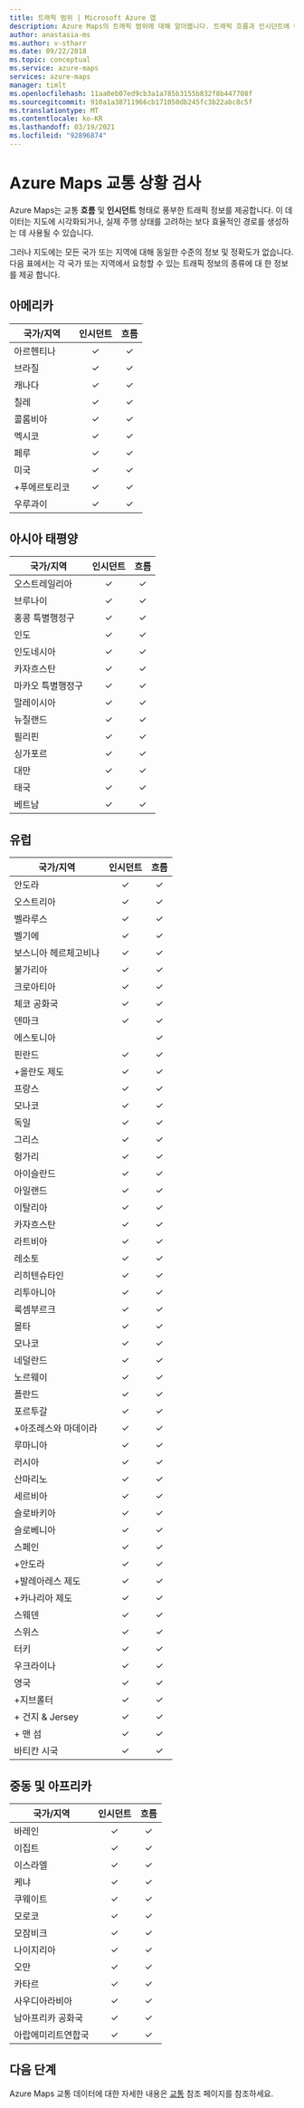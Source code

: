```yaml
---
title: 트래픽 범위 | Microsoft Azure 맵
description: Azure Maps의 트래픽 범위에 대해 알아봅니다. 트래픽 흐름과 인시던트에 대 한 정보를 전 세계 다양 한 지역에서 사용할 수 있는지 여부를 확인 합니다.
author: anastasia-ms
ms.author: v-stharr
ms.date: 09/22/2018
ms.topic: conceptual
ms.service: azure-maps
services: azure-maps
manager: timlt
ms.openlocfilehash: 11aa0eb07ed9cb3a1a785b3155b832f8b447708f
ms.sourcegitcommit: 910a1a38711966cb171050db245fc3b22abc8c5f
ms.translationtype: MT
ms.contentlocale: ko-KR
ms.lasthandoff: 03/19/2021
ms.locfileid: "92896874"
---
```

# <a name="azure-maps-traffic-coverage"></a>Azure Maps 교통 상황 검사

Azure Maps는 교통 **흐름** 및 **인시던트** 형태로 풍부한 트래픽 정보를 제공합니다. 이 데이터는 지도에 시각화되거나, 실제 주행 상태를 고려하는 보다 효율적인 경로를 생성하는 데 사용될 수 있습니다.

그러나 지도에는 모든 국가 또는 지역에 대해 동일한 수준의 정보 및 정확도가 없습니다. 다음 표에서는 각 국가 또는 지역에서 요청할 수 있는 트래픽 정보의 종류에 대 한 정보를 제공 합니다. 

## <a name="americas"></a>아메리카

|국가/지역  |인시던트  |흐름  |
|---------|:---------:|:---------:|
|아르헨티나      |✓         |✓         |
|브라질     |✓         |✓         |
|캐나다     |✓         |✓         |
|칠레     |✓         |✓         |
|콜롬비아      |✓         |✓         |
|멕시코     |✓         |✓         |
|페루       |✓         |✓         | 
|미국     |✓         |✓        |
|+푸에르토리코     |✓         |✓         |
|우루과이 |✓         |✓         |


## <a name="asia-pacific"></a>아시아 태평양

|국가/지역   |인시던트  |흐름  |
|---------|:---------:|:---------:|
|오스트레일리아     |✓         |✓        |
|브루나이   |✓         |✓        |
|홍콩 특별행정구     |✓         |✓         |
|인도   |✓         |✓         |
|인도네시아     |✓         |✓         |
|카자흐스탄    |✓         |✓         |
|마카오 특별행정구     |✓         |✓         |
|말레이시아     |✓         |✓         |
|뉴질랜드     |✓         |✓         |
|필리핀  |✓         |✓         |
|싱가포르     |✓         |✓         |
|대만     |✓         |✓        |
|태국     |✓         |✓        |
|베트남   |✓         |✓         |


## <a name="europe"></a>유럽

|국가/지역   |인시던트  |흐름  |
|---------|:---------:|:---------:|
|안도라   |✓         |✓         |
|오스트리아     |✓         |✓         |
|벨라루스    |✓         |✓         |
|벨기에     |✓         |✓         |
|보스니아 헤르체고비나    |✓         |✓         |
|불가리아     |✓         |✓         |
|크로아티아     |✓         |✓         |
|체코 공화국     |✓         |✓         |
|덴마크     |✓         |✓         |
|에스토니아     |         | ✓        |
|핀란드     |✓         |✓         |
|+올란도 제도      |✓         |✓         |
|프랑스     |✓         |✓         |
|모나코     |✓         |✓         |
|독일     |✓         |✓         |
|그리스     |✓         |✓         |
|헝가리     |✓         |✓         |
|아이슬란드     |✓         |✓         |
|아일랜드     |✓         |✓         |
|이탈리아     |✓         |✓        |
|카자흐스탄    |✓         |✓        |
|라트비아     |✓         |✓         |
|레소토     |✓         |✓         |
|리히텐슈타인      |✓         |✓         |
|리투아니아     |✓         |✓         |
|룩셈부르크     |✓         |✓         |
|몰타     |✓         |✓         |
|모나코   |✓         |✓         |
|네덜란드     |✓         |✓         |
|노르웨이     |✓         |✓         |
|폴란드     |✓         |✓         |
|포르투갈     |✓         |✓         |
|+아조레스와 마데이라     |✓         |✓         |
|루마니아     |✓         |✓         |
|러시아     |✓         |✓         |
|산마리노    |✓         |✓         |
|세르비아   |✓         |✓         |
|슬로바키아     |✓         |✓         |
|슬로베니아     |✓         |✓         |
|스페인     |✓         |✓         |
|+안도라     |✓         |✓         |
|+발레아레스 제도     |✓         |✓         |
|+카나리아 제도     |✓         |✓         |
|스웨덴     |✓         |✓         |
|스위스     |✓         |✓        |
|터키     |✓         |✓         |
|우크라이나     |✓         |✓         |
|영국     |✓         |✓         |
|+지브롤터     |✓         |✓         |
|+ 건지 & Jersey     |✓         |✓         |
|+ 맨 섬     |✓         |✓         |
|바티칸 시국   |✓         |✓         |


## <a name="middle-east-and-africa"></a>중동 및 아프리카

|국가/지역 |인시던트  |흐름  |
|---------|:---------:|:---------:|
|바레인     |✓         |✓         |
|이집트     |✓         |✓         |
|이스라엘     |✓         |✓         |
|케냐     |✓         |✓         |
|쿠웨이트     |✓         |✓         |
|모로코     |✓         |✓         |
|모잠비크  |✓         |✓         |
|나이지리아   |✓        |✓        |
|오만     |✓         |✓         |
|카타르     |✓         |✓         |
|사우디아라비아     |✓         |✓         |
|남아프리카 공화국     |✓         |✓         |
|아랍에미리트연합국  |✓         |✓         |

## <a name="next-steps"></a>다음 단계

Azure Maps 교통 데이터에 대한 자세한 내용은 [교통](/rest/api/maps/traffic) 참조 페이지를 참조하세요.